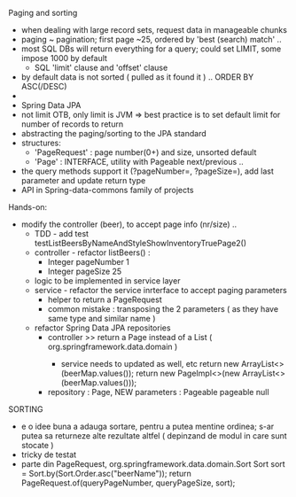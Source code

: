 Paging and sorting
- when dealing with large record sets, request data in manageable chunks
- paging ~ pagination; first page ~25, ordered by 'best (search) match' ..
- most SQL DBs will return everything for a query; could set LIMIT, some impose 1000 by default 
  - SQL 'limit' clause and 'offset' clause
- by default data is not sorted ( pulled as it found it ) .. ORDER BY ASC(/DESC)
- 
- Spring Data JPA 
 - not limit OTB, only limit is JVM => best practice is to set default limit for number of records to return
 - abstracting the paging/sorting to the JPA standard
 - structures:
   - 'PageRequest' : page number(0+) and size, unsorted default
   - 'Page'        : INTERFACE, utility with Pageable next/previous ..
 - the query methods support it (?pageNumber=, ?pageSize=), add last parameter and update return type
- API in Spring-data-commons family of projects

Hands-on:
- modify the controller (beer), to accept page info (nr/size) ..
  - TDD - add test testListBeersByNameAndStyleShowInventoryTruePage2()
  - controller - refactor listBeers() :
    - Integer pageNumber 1
    - Integer pageSize 25
  - logic to be implemented in service layer
  - service - refactor the service inrterface to accept paging parameters
    - helper to return a PageRequest
    - common mistake : transposing the 2 parameters ( as they have same type and similar name )
  - refactor Spring Data JPA repositories
    - controller >> return a Page<BeerDTO> instead of a List<BeerDTO>  ( org.springframework.data.domain )
      - service  needs to updated as well, etc
          return new ArrayList<>(beerMap.values());
          return new PageImpl<>(new ArrayList<>(beerMap.values()));
    - repository :  Page<Beer>, NEW parameters : Pageable pageable null


SORTING
- e o idee buna a adauga sortare, pentru a putea mentine ordinea; s-ar putea sa returneze alte rezultate altfel ( depinzand de modul in care sunt stocate )
- tricky de testat
- parte din PageRequest, org.springframework.data.domain.Sort
     Sort sort = Sort.by(Sort.Order.asc("beerName"));
     return PageRequest.of(queryPageNumber, queryPageSize, sort);



